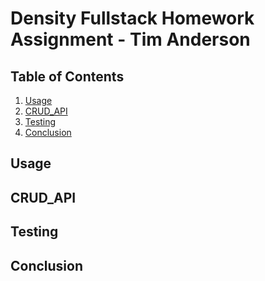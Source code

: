 # Density Fullstack Homework Assignment - Tim Anderson

## Table of Contents

1. [Usage](#Usage)
1. [CRUD_API](#CRUD_API)
1. [Testing](#Testing)
1. [Conclusion](#Conclusion)

## Usage

## CRUD_API

## Testing

## Conclusion

